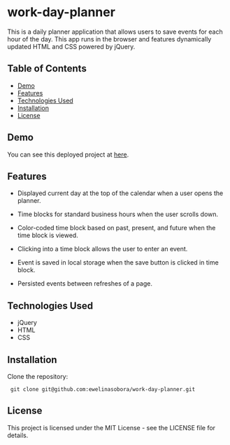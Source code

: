 # work-day-planner

This is a daily planner application that allows users to save events for each hour of the day. This app runs in the browser and features dynamically updated HTML and CSS powered by jQuery.

## Table of Contents

- [Demo](#demo)
- [Features](#features)
- [Technologies Used](#technologies-used)
- [Installation](#installation)
- [License](#license)

## Demo

You can see this deployed project at [here](https://ewelinasobora.github.io/work-day-planner).

## Features

- Displayed current day at the top of the calendar when a user opens the planner.

- Time blocks for standard business hours when the user scrolls down.

- Color-coded time block based on past, present, and future when the time block is viewed.

- Clicking into a time block allows the user to enter an event.

- Event is saved in local storage when the save button is clicked in time block.

- Persisted events between refreshes of a page.

## Technologies Used

- jQuery
- HTML
- CSS

## Installation

Clone the repository:

  ```markdownlint
   git clone git@github.com:ewelinasobora/work-day-planner.git
  ```

## License

This project is licensed under the MIT License - see the LICENSE file for details.
